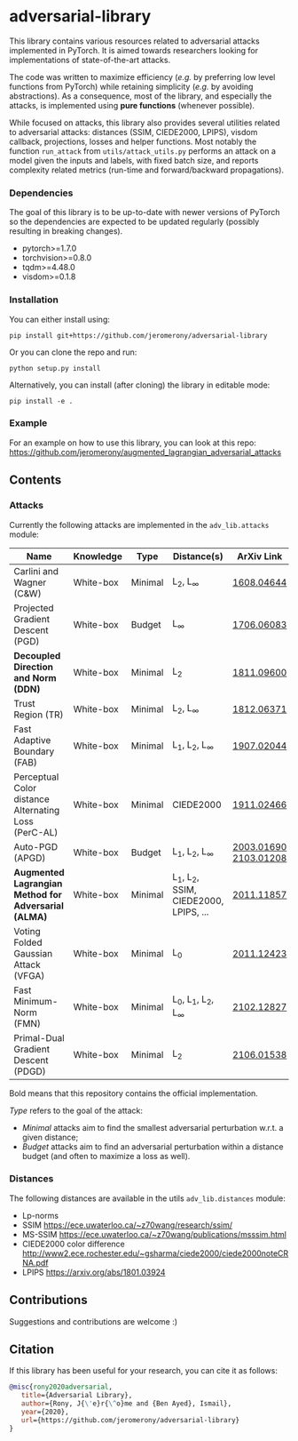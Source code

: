 # adversarial-library

This library contains various resources related to adversarial attacks implemented in PyTorch. It is aimed towards researchers looking for implementations of state-of-the-art attacks.

The code was written to maximize efficiency (_e.g._ by preferring low level functions from PyTorch) while retaining simplicity (_e.g._ by avoiding abstractions). As a consequence, most of the library, and especially the attacks, is implemented using **pure functions** (whenever possible).

While focused on attacks, this library also provides several utilities related to adversarial attacks: distances (SSIM, CIEDE2000, LPIPS), visdom callback, projections, losses and helper functions. Most notably the function `run_attack` from `utils/attack_utils.py` performs an attack on a model given the inputs and labels, with fixed batch size, and reports complexity related metrics (run-time and forward/backward propagations).

### Dependencies

The goal of this library is to be up-to-date with newer versions of PyTorch so the dependencies are expected to be updated regularly (possibly resulting in breaking changes).

- pytorch>=1.7.0
- torchvision>=0.8.0
- tqdm>=4.48.0
- visdom>=0.1.8

### Installation

You can either install using:

```pip install git+https://github.com/jeromerony/adversarial-library```

Or you can clone the repo and run:

```python setup.py install```

Alternatively, you can install (after cloning) the library in editable mode:

```pip install -e .```

### Example
 For an example on how to use this library, you can look at this repo: https://github.com/jeromerony/augmented_lagrangian_adversarial_attacks

## Contents

### Attacks

Currently the following attacks are implemented in the `adv_lib.attacks` module:

| Name                                                   | Knowledge | Type    | Distance(s)                                               | ArXiv Link                       |
|--------------------------------------------------------|-----------|---------|-----------------------------------------------------------|----------------------------------|
| Carlini and Wagner (C&W)                               | White-box | Minimal | L<sub>2</sub>, L<sub>∞</sub>                              | [1608.04644](https://arxiv.org/abs/1608.04644) |
| Projected Gradient Descent (PGD)                       | White-box | Budget  | L<sub>∞</sub>                                             | [1706.06083](https://arxiv.org/abs/1706.06083) |
| **Decoupled Direction and Norm (DDN)**                 | White-box | Minimal | L<sub>2</sub>                                             | [1811.09600](https://arxiv.org/abs/1811.09600) |
| Trust Region (TR)                                      | White-box | Minimal | L<sub>2</sub>, L<sub>∞</sub>                              | [1812.06371](https://arxiv.org/abs/1812.06371) |
| Fast Adaptive Boundary (FAB)                           | White-box | Minimal | L<sub>1</sub>, L<sub>2</sub>, L<sub>∞</sub>               | [1907.02044](https://arxiv.org/abs/1907.02044) |
| Perceptual Color distance Alternating Loss (PerC-AL)   | White-box | Minimal | CIEDE2000                                                 | [1911.02466](https://arxiv.org/abs/1911.02466) |
| Auto-PGD (APGD)                                        | White-box | Budget  | L<sub>1</sub>, L<sub>2</sub>, L<sub>∞</sub>               | [2003.01690](https://arxiv.org/abs/2003.01690) <br /> [2103.01208](https://arxiv.org/abs/2103.01208) |
| **Augmented Lagrangian Method for Adversarial (ALMA)** | White-box | Minimal | L<sub>1</sub>, L<sub>2</sub>, SSIM, CIEDE2000, LPIPS, ... | [2011.11857](https://arxiv.org/abs/2011.11857) |
| Voting Folded Gaussian Attack (VFGA)                   | White-box | Minimal | L<sub>0</sub>                                             | [2011.12423](https://arxiv.org/abs/2011.12423) |
| Fast Minimum-Norm (FMN)                                | White-box | Minimal | L<sub>0</sub>, L<sub>1</sub>, L<sub>2</sub>, L<sub>∞</sub>| [2102.12827](https://arxiv.org/abs/2102.12827) |
| Primal-Dual Gradient Descent (PDGD)                    | White-box | Minimal | L<sub>2</sub>                                             | [2106.01538](https://arxiv.org/abs/2106.01538) |

Bold means that this repository contains the official implementation.

_Type_ refers to the goal of the attack:
 - _Minimal_ attacks aim to find the smallest adversarial perturbation w.r.t. a given distance;
 - _Budget_ attacks aim to find an adversarial perturbation within a distance budget (and often to maximize a loss as well).

### Distances

The following distances are available in the utils `adv_lib.distances` module:
- Lp-norms
- SSIM https://ece.uwaterloo.ca/~z70wang/research/ssim/
- MS-SSIM https://ece.uwaterloo.ca/~z70wang/publications/msssim.html
- CIEDE2000 color difference http://www2.ece.rochester.edu/~gsharma/ciede2000/ciede2000noteCRNA.pdf
- LPIPS https://arxiv.org/abs/1801.03924

## Contributions

Suggestions and contributions are welcome :) 

## Citation

If this library has been useful for your research, you can cite it as follows:

```bibtex
@misc{rony2020adversarial,
   title={Adversarial Library},
   author={Rony, J{\'e}r{\^o}me and {Ben Ayed}, Ismail},
   year={2020},
   url={https://github.com/jeromerony/adversarial-library}
}
```

